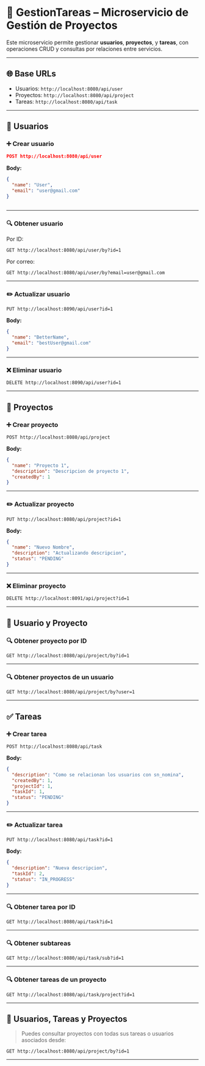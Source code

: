 # 📘 GestionTareas – Microservicio de Gestión de Proyectos

Este microservicio permite gestionar **usuarios**, **proyectos**, y **tareas**, con operaciones CRUD y consultas por relaciones entre servicios.

---

## 🌐 Base URLs

- Usuarios: `http://localhost:8080/api/user`
- Proyectos: `http://localhost:8080/api/project`
- Tareas: `http://localhost:8080/api/task`

---

## 👤 Usuarios

### ➕ Crear usuario

```json
POST http://localhost:8080/api/user
```

**Body:**
``` json
{
  "name": "User",
  "email": "user@gmail.com"
}
```
```
```

---
### 🔍 Obtener usuario

Por ID:

```http
GET http://localhost:8080/api/user/by?id=1
```

Por correo:

```http
GET http://localhost:8080/api/user/by?email=user@gmail.com
```

---

### ✏️ Actualizar usuario

```http
PUT http://localhost:8090/api/user?id=1
```

**Body:**

```json
{
  "name": "BetterName",
  "email": "bestUser@gmail.com"
}
```

---

### ❌ Eliminar usuario

```http
DELETE http://localhost:8090/api/user?id=1
```

---

## 📁 Proyectos

### ➕ Crear proyecto

```http
POST http://localhost:8080/api/project
```

**Body:**

```json
{
  "name": "Proyecto 1",
  "description": "Descripcion de proyecto 1",
  "createdBy": 1
}
```

---

### ✏️ Actualizar proyecto

```http
PUT http://localhost:8080/api/project?id=1
```

**Body:**

```json
{
  "name": "Nuevo Nombre",
  "description": "Actualizando descripcion",
  "status": "PENDING"
}
```

---

### ❌ Eliminar proyecto

```http
DELETE http://localhost:8091/api/project?id=1
```

---

## 🔗 Usuario y Proyecto

### 🔍 Obtener proyecto por ID

```http
GET http://localhost:8080/api/project/by?id=1
```

---

### 🔍 Obtener proyectos de un usuario

```http
GET http://localhost:8080/api/project/by?user=1
```

---

## ✅ Tareas

### ➕ Crear tarea

```http
POST http://localhost:8080/api/task
```

**Body:**

```json
{
  "description": "Como se relacionan los usuarios con sn_nomina",
  "createdBy": 1,
  "projectId": 1,
  "taskId": 1,
  "status": "PENDING"
}
```

---

### ✏️ Actualizar tarea

```http
PUT http://localhost:8080/api/task?id=1
```

**Body:**

```json
{
  "description": "Nueva descripcion",
  "taskId": 2,
  "status": "IN_PROGRESS"
}
```

---

### 🔍 Obtener tarea por ID

```http
GET http://localhost:8080/api/task?id=1
```

---

### 🔍 Obtener subtareas

```http
GET http://localhost:8080/api/task/sub?id=1
```

---

### 🔍 Obtener tareas de un proyecto

```http
GET http://localhost:8080/api/task/project?id=1
```

---

## 👥 Usuarios, Tareas y Proyectos

> Puedes consultar proyectos con todas sus tareas o usuarios asociados desde:

```http
GET http://localhost:8080/api/project/by?id=1
```

---
